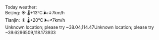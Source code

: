 Today weather:  
Beijing: ☀️   🌡️+13°C 🌬️↓7km/h  
Tianjin: ☀️   🌡️+20°C 🌬️↗7km/h  
Unknown location; please try ~38.04,114.47Unknown location; please try ~39.6296509,118.173933  
